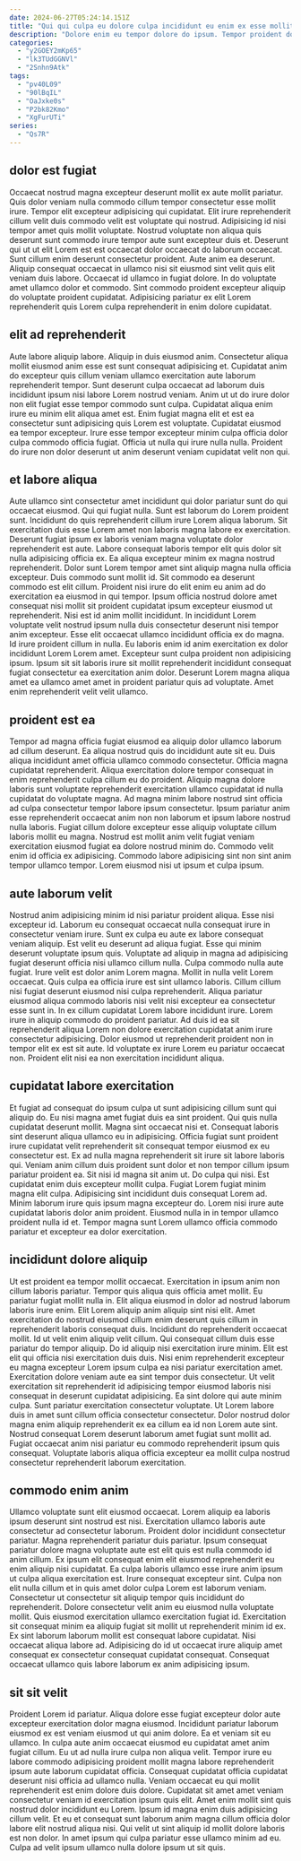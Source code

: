 ```yaml
---
date: 2024-06-27T05:24:14.151Z
title: "Qui qui culpa eu dolore culpa incididunt eu enim ex esse mollit."
description: "Dolore enim eu tempor dolore do ipsum. Tempor proident dolor nulla ipsum esse."
categories:
  - "y2GOEY2mKp65"
  - "lk3TUdGGNVl"
  - "2Snhn9Atk"
tags:
  - "pv40L09"
  - "90lBqIL"
  - "OaJxke0s"
  - "P2bk82Kmo"
  - "XgFurUTi"
series:
  - "Qs7R"
---
```



## dolor est fugiat

Occaecat nostrud magna excepteur deserunt mollit ex aute mollit pariatur. Quis dolor veniam nulla commodo cillum tempor consectetur esse mollit irure. Tempor elit excepteur adipisicing qui cupidatat. Elit irure reprehenderit cillum velit duis commodo velit est voluptate qui nostrud. Adipisicing id nisi tempor amet quis mollit voluptate. Nostrud voluptate non aliqua quis deserunt sunt commodo irure tempor aute sunt excepteur duis et.
Deserunt qui ut ut elit Lorem est est occaecat dolor occaecat do laborum occaecat. Sunt cillum enim deserunt consectetur proident. Aute anim ea deserunt. Aliquip consequat occaecat in ullamco nisi sit eiusmod sint velit quis elit veniam duis labore.
Occaecat id ullamco in fugiat dolore. In do voluptate amet ullamco dolor et commodo. Sint commodo proident excepteur aliquip do voluptate proident cupidatat. Adipisicing pariatur ex elit Lorem reprehenderit quis Lorem culpa reprehenderit in enim dolore cupidatat.

## elit ad reprehenderit

Aute labore aliquip labore. Aliquip in duis eiusmod anim. Consectetur aliqua mollit eiusmod anim esse est sunt consequat adipisicing et. Cupidatat anim do excepteur quis cillum veniam ullamco exercitation aute laborum reprehenderit tempor.
Sunt deserunt culpa occaecat ad laborum duis incididunt ipsum nisi labore Lorem nostrud veniam. Anim ut ut do irure dolor non elit fugiat esse tempor commodo sunt culpa. Cupidatat aliqua enim irure eu minim elit aliqua amet est. Enim fugiat magna elit et est ea consectetur sunt adipisicing quis Lorem est voluptate.
Cupidatat eiusmod ea tempor excepteur. Irure esse tempor excepteur minim culpa officia dolor culpa commodo officia fugiat. Officia ut nulla qui irure nulla nulla. Proident do irure non dolor deserunt ut anim deserunt veniam cupidatat velit non qui.

## et labore aliqua

Aute ullamco sint consectetur amet incididunt qui dolor pariatur sunt do qui occaecat eiusmod. Qui qui fugiat nulla. Sunt est laborum do Lorem proident sunt. Incididunt do quis reprehenderit cillum irure Lorem aliqua laborum. Sit exercitation duis esse Lorem amet non laboris magna labore ex exercitation. Deserunt fugiat ipsum ex laboris veniam magna voluptate dolor reprehenderit est aute. Labore consequat laboris tempor elit quis dolor sit nulla adipisicing officia ex. Ea aliqua excepteur minim ex magna nostrud reprehenderit.
Dolor sunt Lorem tempor amet sint aliquip magna nulla officia excepteur. Duis commodo sunt mollit id. Sit commodo ea deserunt commodo est elit cillum. Proident nisi irure do elit enim eu anim ad do exercitation ea eiusmod in qui tempor. Ipsum officia nostrud dolore amet consequat nisi mollit sit proident cupidatat ipsum excepteur eiusmod ut reprehenderit. Nisi est id anim mollit incididunt. In incididunt Lorem voluptate velit nostrud ipsum nulla duis consectetur deserunt nisi tempor anim excepteur.
Esse elit occaecat ullamco incididunt officia ex do magna. Id irure proident cillum in nulla. Eu laboris enim id anim exercitation ex dolor incididunt Lorem Lorem amet. Excepteur sunt culpa proident non adipisicing ipsum. Ipsum sit sit laboris irure sit mollit reprehenderit incididunt consequat fugiat consectetur ea exercitation anim dolor. Deserunt Lorem magna aliqua amet ea ullamco amet amet in proident pariatur quis ad voluptate. Amet enim reprehenderit velit velit ullamco.

## proident est ea

Tempor ad magna officia fugiat eiusmod ea aliquip dolor ullamco laborum ad cillum deserunt. Ea aliqua nostrud quis do incididunt aute sit eu. Duis aliqua incididunt amet officia ullamco commodo consectetur. Officia magna cupidatat reprehenderit.
Aliqua exercitation dolore tempor consequat in enim reprehenderit culpa cillum eu do proident. Aliquip magna dolore laboris sunt voluptate reprehenderit exercitation ullamco cupidatat id nulla cupidatat do voluptate magna. Ad magna minim labore nostrud sint officia ad culpa consectetur tempor labore ipsum consectetur. Ipsum pariatur anim esse reprehenderit occaecat anim non non laborum et ipsum labore nostrud nulla laboris.
Fugiat cillum dolore excepteur esse aliquip voluptate cillum laboris mollit eu magna. Nostrud est mollit anim velit fugiat veniam exercitation eiusmod fugiat ea dolore nostrud minim do. Commodo velit enim id officia ex adipisicing. Commodo labore adipisicing sint non sint anim tempor ullamco tempor. Lorem eiusmod nisi ut ipsum et culpa ipsum.

## aute laborum velit

Nostrud anim adipisicing minim id nisi pariatur proident aliqua. Esse nisi excepteur id. Laborum eu consequat occaecat nulla consequat irure in consectetur veniam irure. Sunt ex culpa eu aute ex labore consequat veniam aliquip. Est velit eu deserunt ad aliqua fugiat. Esse qui minim deserunt voluptate ipsum quis. Voluptate ad aliquip in magna ad adipisicing fugiat deserunt officia nisi ullamco cillum nulla.
Culpa commodo nulla aute fugiat. Irure velit est dolor anim Lorem magna. Mollit in nulla velit Lorem occaecat. Quis culpa ea officia irure est sint ullamco laboris. Cillum cillum nisi fugiat deserunt eiusmod nisi culpa reprehenderit. Aliqua pariatur eiusmod aliqua commodo laboris nisi velit nisi excepteur ea consectetur esse sunt in.
In ex cillum cupidatat Lorem labore incididunt irure. Lorem irure in aliquip commodo do proident pariatur. Ad duis id ea sit reprehenderit aliqua Lorem non dolore exercitation cupidatat anim irure consectetur adipisicing. Dolor eiusmod ut reprehenderit proident non in tempor elit ex est sit aute. Id voluptate ex irure Lorem eu pariatur occaecat non. Proident elit nisi ea non exercitation incididunt aliqua.

## cupidatat labore exercitation

Et fugiat ad consequat do ipsum culpa ut sunt adipisicing cillum sunt qui aliquip do. Eu nisi magna amet fugiat duis ea sint proident. Qui quis nulla cupidatat deserunt mollit. Magna sint occaecat nisi et. Consequat laboris sint deserunt aliqua ullamco eu in adipisicing.
Officia fugiat sunt proident irure cupidatat velit reprehenderit sit consequat tempor eiusmod ex eu consectetur est. Ex ad nulla magna reprehenderit sit irure sit labore laboris qui. Veniam anim cillum duis proident sunt dolor et non tempor cillum ipsum pariatur proident ea. Sit nisi id magna sit anim ut.
Do culpa qui nisi. Est cupidatat enim duis excepteur mollit culpa. Fugiat Lorem fugiat minim magna elit culpa. Adipisicing sint incididunt duis consequat Lorem ad. Minim laborum irure quis ipsum magna excepteur do. Lorem nisi irure aute cupidatat laboris dolor anim proident. Eiusmod nulla in in tempor ullamco proident nulla id et. Tempor magna sunt Lorem ullamco officia commodo pariatur et excepteur ea dolor exercitation.

## incididunt dolore aliquip

Ut est proident ea tempor mollit occaecat. Exercitation in ipsum anim non cillum laboris pariatur. Tempor quis aliqua quis officia amet mollit. Eu pariatur fugiat mollit nulla in. Elit aliqua eiusmod in dolor ad nostrud laborum laboris irure enim. Elit Lorem aliquip anim aliquip sint nisi elit.
Amet exercitation do nostrud eiusmod cillum enim deserunt quis cillum in reprehenderit laboris consequat duis. Incididunt do reprehenderit occaecat mollit. Id ut velit enim aliquip velit cillum. Qui consequat cillum duis esse pariatur do tempor aliquip. Do id aliquip nisi exercitation irure minim. Elit est elit qui officia nisi exercitation duis duis. Nisi enim reprehenderit excepteur eu magna excepteur Lorem ipsum culpa ea nisi pariatur exercitation amet. Exercitation dolore veniam aute ea sint tempor duis consectetur.
Ut velit exercitation sit reprehenderit id adipisicing tempor eiusmod laboris nisi consequat in deserunt cupidatat adipisicing. Ea sint dolore qui aute minim culpa. Sunt pariatur exercitation consectetur voluptate. Ut Lorem labore duis in amet sunt cillum officia consectetur consectetur. Dolor nostrud dolor magna enim aliquip reprehenderit ex ea cillum ea id non Lorem aute sint. Nostrud consequat Lorem deserunt laborum amet fugiat sunt mollit ad. Fugiat occaecat anim nisi pariatur eu commodo reprehenderit ipsum quis consequat. Voluptate laboris aliqua officia excepteur ea mollit culpa nostrud consectetur reprehenderit laborum exercitation.

## commodo enim anim

Ullamco voluptate sunt elit eiusmod occaecat. Lorem aliquip ea laboris ipsum deserunt sint nostrud est nisi. Exercitation ullamco laboris aute consectetur ad consectetur laborum. Proident dolor incididunt consectetur pariatur. Magna reprehenderit pariatur duis pariatur. Ipsum consequat pariatur dolore magna voluptate aute est elit quis est nulla commodo id anim cillum. Ex ipsum elit consequat enim elit eiusmod reprehenderit eu enim aliquip nisi cupidatat.
Ea culpa laboris ullamco esse irure anim ipsum ut culpa aliqua exercitation est. Irure consequat excepteur sint. Culpa non elit nulla cillum et in quis amet dolor culpa Lorem est laborum veniam. Consectetur ut consectetur sit aliquip tempor quis incididunt do reprehenderit. Dolore consectetur velit anim eu eiusmod nulla voluptate mollit.
Quis eiusmod exercitation ullamco exercitation fugiat id. Exercitation sit consequat minim ea aliquip fugiat sit mollit ut reprehenderit minim id ex. Ex sint laborum laborum mollit est consequat labore cupidatat. Nisi occaecat aliqua labore ad. Adipisicing do id ut occaecat irure aliquip amet consequat ex consectetur consequat cupidatat consequat. Consequat occaecat ullamco quis labore laborum ex anim adipisicing ipsum.

## sit sit velit

Proident Lorem id pariatur. Aliqua dolore esse fugiat excepteur dolor aute excepteur exercitation dolor magna eiusmod. Incididunt pariatur laborum eiusmod ex est veniam eiusmod ut qui anim dolore. Ea et veniam sit eu ullamco. In culpa aute anim occaecat eiusmod eu cupidatat amet anim fugiat cillum.
Eu ut ad nulla irure culpa non aliqua velit. Tempor irure eu labore commodo adipisicing proident mollit magna labore reprehenderit ipsum aute laborum cupidatat officia. Consequat cupidatat officia cupidatat deserunt nisi officia ad ullamco nulla. Veniam occaecat eu qui mollit reprehenderit est enim dolore duis dolore. Cupidatat sit amet amet veniam consectetur veniam id exercitation ipsum quis elit. Amet enim mollit sint quis nostrud dolor incididunt eu Lorem.
Ipsum id magna enim duis adipisicing cillum velit. Et eu et consequat sunt laborum anim magna cillum officia dolor labore elit nostrud aliqua nisi. Qui velit ut sint aliquip id mollit dolore laboris est non dolor. In amet ipsum qui culpa pariatur esse ullamco minim ad eu. Culpa ad velit ipsum ullamco nulla dolore ipsum ut sit quis.


